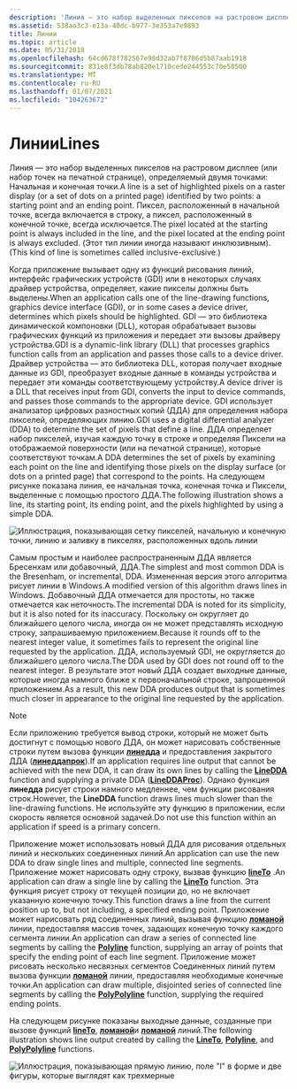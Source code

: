 ```yaml
---
description: 'Линия — это набор выделенных пикселов на растровом дисплее (или набор точек на печатной странице), определяемый двумя точками: Начальная и конечная точки.'
ms.assetid: 538aa3c3-e13a-40dc-b977-3e353a7e9893
title: Линии
ms.topic: article
ms.date: 05/31/2018
ms.openlocfilehash: 64cd678f782567e98d32ab7f8786d5b87aab1918
ms.sourcegitcommit: 831e8f3db78ab820e1710cede244553c70e50500
ms.translationtype: MT
ms.contentlocale: ru-RU
ms.lasthandoff: 01/07/2021
ms.locfileid: "104263672"
---
```

# <a name="lines"></a><span data-ttu-id="ab173-103">Линии</span><span class="sxs-lookup"><span data-stu-id="ab173-103">Lines</span></span>

<span data-ttu-id="ab173-104">Линия — это набор выделенных пикселов на растровом дисплее (или набор точек на печатной странице), определяемый двумя точками: Начальная и конечная точки.</span><span class="sxs-lookup"><span data-stu-id="ab173-104">A line is a set of highlighted pixels on a raster display (or a set of dots on a printed page) identified by two points: a starting point and an ending point.</span></span> <span data-ttu-id="ab173-105">Пиксел, расположенный в начальной точке, всегда включается в строку, а пиксел, расположенный в конечной точке, всегда исключается.</span><span class="sxs-lookup"><span data-stu-id="ab173-105">The pixel located at the starting point is always included in the line, and the pixel located at the ending point is always excluded.</span></span> <span data-ttu-id="ab173-106">(Этот тип линии иногда называют инклюзивным).</span><span class="sxs-lookup"><span data-stu-id="ab173-106">(This kind of line is sometimes called inclusive-exclusive.)</span></span>

<span data-ttu-id="ab173-107">Когда приложение вызывает одну из функций рисования линий, интерфейс графических устройств (GDI) или в некоторых случаях драйвер устройства, определяет, какие пикселы должны быть выделены.</span><span class="sxs-lookup"><span data-stu-id="ab173-107">When an application calls one of the line-drawing functions, graphics device interface (GDI), or in some cases a device driver, determines which pixels should be highlighted.</span></span> <span data-ttu-id="ab173-108">GDI — это библиотека динамической компоновки (DLL), которая обрабатывает вызовы графических функций из приложения и передает эти вызовы драйверу устройства.</span><span class="sxs-lookup"><span data-stu-id="ab173-108">GDI is a dynamic-link library (DLL) that processes graphics function calls from an application and passes those calls to a device driver.</span></span> <span data-ttu-id="ab173-109">Драйвер устройства — это библиотека DLL, которая получает входные данные из GDI, преобразует входные данные в команды устройства и передает эти команды соответствующему устройству.</span><span class="sxs-lookup"><span data-stu-id="ab173-109">A device driver is a DLL that receives input from GDI, converts the input to device commands, and passes those commands to the appropriate device.</span></span> <span data-ttu-id="ab173-110">GDI использует анализатор цифровых разностных копий (ДДА) для определения набора пикселей, определяющих линию.</span><span class="sxs-lookup"><span data-stu-id="ab173-110">GDI uses a digital differential analyzer (DDA) to determine the set of pixels that define a line.</span></span> <span data-ttu-id="ab173-111">ДДА определяет набор пикселей, изучая каждую точку в строке и определяя Пиксели на отображаемой поверхности (или на печатной странице), которые соответствуют точкам.</span><span class="sxs-lookup"><span data-stu-id="ab173-111">A DDA determines the set of pixels by examining each point on the line and identifying those pixels on the display surface (or dots on a printed page) that correspond to the points.</span></span> <span data-ttu-id="ab173-112">На следующем рисунке показана линия, ее начальная точка, конечная точка и Пиксели, выделенные с помощью простого ДДА.</span><span class="sxs-lookup"><span data-stu-id="ab173-112">The following illustration shows a line, its starting point, its ending point, and the pixels highlighted by using a simple DDA.</span></span>

![Иллюстрация, показывающая сетку пикселей, начальную и конечную точки, линию и заливку в пикселях, расположенных вдоль линии](images/cslcv-01.png)

<span data-ttu-id="ab173-114">Самым простым и наиболее распространенным ДДА является Бресенхам или добавочный, ДДА.</span><span class="sxs-lookup"><span data-stu-id="ab173-114">The simplest and most common DDA is the Bresenham, or incremental, DDA.</span></span> <span data-ttu-id="ab173-115">Измененная версия этого алгоритма рисует линии в Windows.</span><span class="sxs-lookup"><span data-stu-id="ab173-115">A modified version of this algorithm draws lines in Windows.</span></span> <span data-ttu-id="ab173-116">Добавочный ДДА отмечается для простоты, но также отмечается как неточность.</span><span class="sxs-lookup"><span data-stu-id="ab173-116">The incremental DDA is noted for its simplicity, but it is also noted for its inaccuracy.</span></span> <span data-ttu-id="ab173-117">Поскольку он округляет до ближайшего целого числа, иногда он не может представлять исходную строку, запрашиваемую приложением.</span><span class="sxs-lookup"><span data-stu-id="ab173-117">Because it rounds off to the nearest integer value, it sometimes fails to represent the original line requested by the application.</span></span> <span data-ttu-id="ab173-118">ДДА, используемый GDI, не округляется до ближайшего целого числа.</span><span class="sxs-lookup"><span data-stu-id="ab173-118">The DDA used by GDI does not round off to the nearest integer.</span></span> <span data-ttu-id="ab173-119">В результате этот новый ДДА создает выходные данные, которые иногда намного ближе к первоначальной строке, запрошенной приложением.</span><span class="sxs-lookup"><span data-stu-id="ab173-119">As a result, this new DDA produces output that is sometimes much closer in appearance to the original line requested by the application.</span></span>

> [!Note]  
> <span data-ttu-id="ab173-120">Если приложению требуется вывод строки, который не может быть достигнут с помощью нового ДДА, он может нарисовать собственные строки путем вызова функции [**линедда**](/windows/desktop/api/Wingdi/nf-wingdi-linedda) и предоставления закрытого ДДА ([**линеддапрок**](/windows/desktop/api/Wingdi/nc-wingdi-lineddaproc)).</span><span class="sxs-lookup"><span data-stu-id="ab173-120">If an application requires line output that cannot be achieved with the new DDA, it can draw its own lines by calling the [**LineDDA**](/windows/desktop/api/Wingdi/nf-wingdi-linedda) function and supplying a private DDA ([**LineDDAProc**](/windows/desktop/api/Wingdi/nc-wingdi-lineddaproc)).</span></span> <span data-ttu-id="ab173-121">Однако функция **линедда** рисует строки намного медленнее, чем функции рисования строк.</span><span class="sxs-lookup"><span data-stu-id="ab173-121">However, the **LineDDA** function draws lines much slower than the line-drawing functions.</span></span> <span data-ttu-id="ab173-122">Не используйте эту функцию в приложении, если скорость является основной задачей.</span><span class="sxs-lookup"><span data-stu-id="ab173-122">Do not use this function within an application if speed is a primary concern.</span></span>

 

<span data-ttu-id="ab173-123">Приложение может использовать новый ДДА для рисования отдельных линий и нескольких соединенных линий.</span><span class="sxs-lookup"><span data-stu-id="ab173-123">An application can use the new DDA to draw single lines and multiple, connected line segments.</span></span> <span data-ttu-id="ab173-124">Приложение может нарисовать одну строку, вызвав функцию [**lineTo**](/windows/desktop/api/Wingdi/nf-wingdi-lineto) .</span><span class="sxs-lookup"><span data-stu-id="ab173-124">An application can draw a single line by calling the [**LineTo**](/windows/desktop/api/Wingdi/nf-wingdi-lineto) function.</span></span> <span data-ttu-id="ab173-125">Эта функция рисует строку от текущей позиции до, но не включает указанную конечную точку.</span><span class="sxs-lookup"><span data-stu-id="ab173-125">This function draws a line from the current position up to, but not including, a specified ending point.</span></span> <span data-ttu-id="ab173-126">Приложение может нарисовать ряд соединенных линий, вызывая функцию [**ломаной**](/windows/desktop/api/Wingdi/nf-wingdi-polyline) линии, предоставляя массив точек, задающих конечную точку каждого сегмента линии.</span><span class="sxs-lookup"><span data-stu-id="ab173-126">An application can draw a series of connected line segments by calling the [**Polyline**](/windows/desktop/api/Wingdi/nf-wingdi-polyline) function, supplying an array of points that specify the ending point of each line segment.</span></span> <span data-ttu-id="ab173-127">Приложение может рисовать несколько несвязных сегментов Соединенных линий путем вызова функции [**ломаной**](/windows/desktop/api/Wingdi/nf-wingdi-polypolyline) линии, предоставляя необходимые конечные точки.</span><span class="sxs-lookup"><span data-stu-id="ab173-127">An application can draw multiple, disjointed series of connected line segments by calling the [**PolyPolyline**](/windows/desktop/api/Wingdi/nf-wingdi-polypolyline) function, supplying the required ending points.</span></span>

<span data-ttu-id="ab173-128">На следующем рисунке показаны выходные данные, созданные при вызове функций [**lineTo**](/windows/desktop/api/Wingdi/nf-wingdi-lineto), [**ломаной**](/windows/desktop/api/Wingdi/nf-wingdi-polyline)и [**ломаной**](/windows/desktop/api/Wingdi/nf-wingdi-polypolyline) линий.</span><span class="sxs-lookup"><span data-stu-id="ab173-128">The following illustration shows line output created by calling the [**LineTo**](/windows/desktop/api/Wingdi/nf-wingdi-lineto), [**Polyline**](/windows/desktop/api/Wingdi/nf-wingdi-polyline), and [**PolyPolyline**](/windows/desktop/api/Wingdi/nf-wingdi-polypolyline) functions.</span></span>

![Иллюстрация, показывающая прямую линию, поле "l" в форме и две фигуры, которые выглядят как трехмерные](images/cslcv-02.png)

 

 




